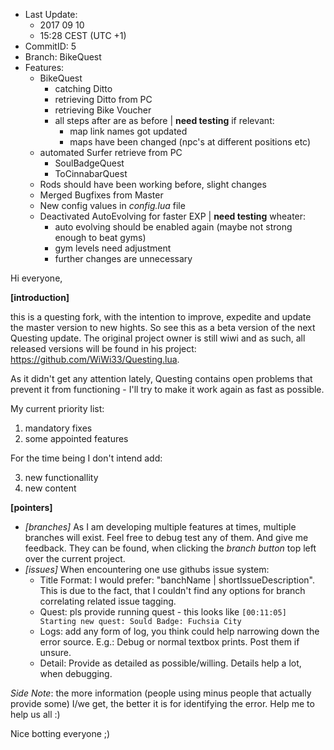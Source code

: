 - Last Update: 
    - 2017 09 10
    - 15:28 CEST  (UTC +1)
- CommitID: 5
- Branch: BikeQuest
- Features:
    - BikeQuest
        - catching Ditto
        - retrieving Ditto from PC
        - retrieving Bike Voucher
        - all steps after are as before | **need testing** if relevant:
            - map link names got updated
            - maps have been changed (npc's at different positions etc)
    - automated Surfer retrieve from PC
        - SoulBadgeQuest
        - ToCinnabarQuest
    - Rods should have been working before, slight changes
    - Merged Bugfixes from Master
    - New config values in *config.lua* file
    - Deactivated AutoEvolving for faster EXP | **need testing** wheater:
        - auto evolving should be enabled again (maybe not strong enough to beat gyms)
        - gym levels need adjustment 
        - further changes are unnecessary

Hi everyone,

**[introduction]**

this is a questing fork, with the intention to improve, expedite and update the master version to new hights.
So see this as a beta version of the next Questing update. The original project owner is still wiwi and as such,
all released versions will be found in his project: https://github.com/WiWi33/Questing.lua.

As it didn't get any attention lately, Questing contains open problems that prevent it from functioning - I'll
try to make it work again as fast as possible.

My current priority list:
1. mandatory fixes
2. some appointed features

For the time being I don't intend add:

3. new functionallity
4. new content

**[pointers]**
- _[branches]_ As I am developing multiple features at times, multiple branches will exist. Feel free to
debug test any of them. And give me feedback. They can be found, when clicking the *branch button* top left
over the current project.
- _[issues]_ When encountering one use githubs issue system:
    - Title Format: I would prefer: "banchName | shortIssueDescription". This is due to the fact, that I couldn't find
    any options for branch correlating related issue tagging.
    - Quest: pls provide running quest - this looks like `[00:11:05] Starting new quest: Sould Badge: Fuchsia City`
    - Logs: add any form of log, you think could help narrowing down the error source. E.g.: Debug or normal textbox
    prints. Post them if unsure.
    - Detail: Provide as detailed as possible/willing. Details help a lot, when debugging.

_Side Note_: the more information (people using minus people that actually provide some) I/we get, the better it is for
identifying the error. Help me to help us all :)

Nice botting everyone ;)